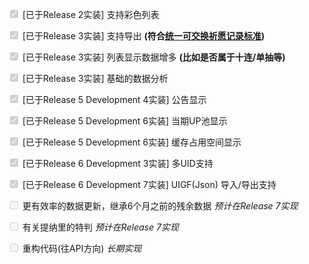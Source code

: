 <input type="checkbox" disabled="true" checked/> [已于Release 2实装] 支持彩色列表

<input type="checkbox" disabled="true" checked/> [已于Release 3实装] 支持导出 **(符合[统一可交换祈愿记录标准](https://github.com/DGP-Studio/Snap.Genshin/wiki/StandardFormat))**

<input type="checkbox" disabled="true" checked/> [已于Release 3实装] 列表显示数据增多 **(比如是否属于十连/单抽等)**

<input type="checkbox" disabled="true" checked/> [已于Release 3实装] 基础的数据分析

<input type="checkbox" disabled="true" checked/> [已于Release 5 Development 4实装] 公告显示

<input type="checkbox" disabled="true" checked/> [已于Release 5 Development 6实装] 当期UP池显示

<input type="checkbox" disabled="true" checked/> [已于Release 5 Development 6实装] 缓存占用空间显示

<input type="checkbox" disabled="true" checked/> [已于Release 6 Development 3实装] 多UID支持

<input type="checkbox" disabled="true" checked/> [已于Release 6 Development 7实装] UIGF(Json) 导入/导出支持

<input type="checkbox" disabled="true"/> 更有效率的数据更新，继承6个月之前的残余数据 *预计在Release 7实现*

<input type="checkbox" disabled="true"/> 有关提纳里的特判 *预计在Release 7实现*

<input type="checkbox" disabled="true"/> 重构代码(往API方向) *长期实现*